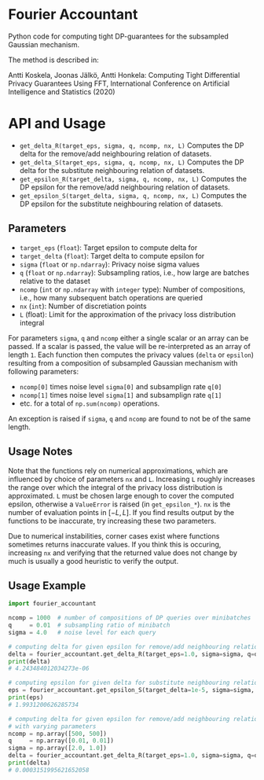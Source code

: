 # Fourier Accountant

Python code for computing tight DP-guarantees for the subsampled Gaussian mechanism.

The method is described in:

Antti Koskela, Joonas Jälkö, Antti Honkela:
Computing Tight Differential Privacy Guarantees Using FFT, 
International Conference on Artificial Intelligence and Statistics (2020)

# API and Usage

- `get_delta_R(target_eps, sigma, q, ncomp, nx, L)`
    Computes the DP delta for the remove/add neighbouring relation of datasets.
- `get_delta_S(target_eps, sigma, q, ncomp, nx, L)`
    Computes the DP delta for the substitute neighbouring relation of datasets.
- `get_epsilon_R(target_delta, sigma, q, ncomp, nx, L)`
    Computes the DP epsilon for the remove/add neighbouring relation of datasets.
- `get_epsilon_S(target_delta, sigma, q, ncomp, nx, L)`
    Computes the DP epsilon for the substitute neighbouring relation of datasets.

## Parameters
- `target_eps` (`float`): Target epsilon to compute delta for
- `target_delta` (`float`): Target delta to compute epsilon for
- `sigma` (`float` or `np.ndarray`): Privacy noise sigma values
- `q` (`float` or `np.ndarray`): Subsampling ratios, i.e., how large are batches relative to the dataset
- `ncomp` (`int` or `np.ndarray` with `integer` type): Number of compositions, i.e., how many subsequent batch operations are queried
- `nx` (`int`): Number of discretiation points
- `L` (float):  Limit for the approximation of the privacy loss distribution integral

For parameters `sigma`, `q` and `ncomp` either a single scalar or an array can be passed.
If a scalar is passed, the value will be re-interpreted as an array of length `1`. Each
function then computes the privacy values (`delta` or `epsilon`) resulting
from a composition of subsampled Gaussian mechanism with following parameters:
- `ncomp[0]` times noise level `sigma[0]` and subsamplign rate `q[0]`
- `ncomp[1]` times noise level `sigma[1]` and subsamplign rate `q[1]`
- etc.
for a total of `np.sum(ncomp)` operations.

An exception is raised if `sigma`, `q` and `ncomp` are found to not be of the
same length.


## Usage Notes

Note that the functions rely on numerical approximations, which are influenced
by choice of parameters `nx` and `L`. Increasing `L` roughly increases the range over
which the integral of the privacy loss distribution is approximated. `L` must be chosen
large enough to cover the computed epsilon, otherwise a `ValueError` is raised (in `get_epsilon_*`).
`nx` is the number of evaluation points in $[-L,L]$.
If you find results output by the functions to be inaccurate, try increasing these two parameters.

Due to numerical instabilities, corner cases exist where functions sometimes returns
inaccurate values. If you think this is occuring, increasing `nx` and verifying that
the returned value does not change by much is usually a good heuristic to verify the output.

## Usage Example

```python
import fourier_accountant

ncomp = 1000  # number of compositions of DP queries over minibatches
q     = 0.01  # subsampling ratio of minibatch
sigma = 4.0   # noise level for each query

# computing delta for given epsilon for remove/add neighbouring relation
delta = fourier_accountant.get_delta_R(target_eps=1.0, sigma=sigma, q=q, ncomp=ncomp)
print(delta)
# 4.243484012034273e-06

# computing epsilon for given delta for substitute neighbouring relation
eps = fourier_accountant.get_epsilon_S(target_delta=1e-5, sigma=sigma, q=q, ncomp=ncomp)
print(eps)
# 1.9931200626285734

# computing delta for given epsilon for remove/add neighbouring relation
# with varying parameters
ncomp = np.array([500, 500])
q     = np.array([0.01, 0.01])
sigma = np.array([2.0, 1.0])
delta = fourier_accountant.get_delta_R(target_eps=1.0, sigma=sigma, q=q, ncomp=ncomp)
print(delta)
# 0.0003151995621652058
```
